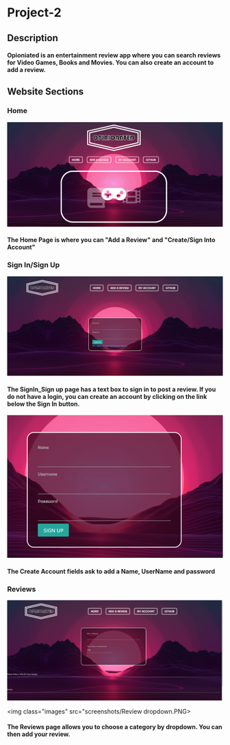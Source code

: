 # Project-2

## Description

#### Opioniated is an entertainment review app where you can search reviews for Video Games, Books and Movies. You can also create an account to add a review.

## Website Sections

### Home

<img class="images" src="screenshots/Home.PNG">

#### The Home Page is where you can "Add a Review" and "Create/Sign Into Account"

### Sign In/Sign Up

<img class="images" src="screenshots/SignIn_Signup.PNG">

#### The SignIn_Sign up page has a text box to sign in to post a review. If you do not have a login, you can create an account by clicking on the link below the Sign In button.

<img class="images" src="screenshots/Create Account.PNG">

#### The Create Account fields ask to add a Name, UserName and password

### Reviews

<img class="images" src="screenshots/Review.PNG">

<img class="images" src="screenshots/Review dropdown.PNG>

#### The Reviews page allows you to choose a category by dropdown. You can then add your review.

